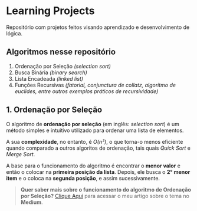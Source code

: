 # **Learning Projects**

Repositório com projetos feitos visando aprendizado e desenvolvimento de lógica. 

## Algoritmos nesse repositório

1. Ordenação por Seleção *(selection sort)*
2. Busca Binária *(binary search)*
3. Lista Encadeada *(linked list)*
4. Funções Recursivas *(fatorial, conjunctura de collatz, algoritmo de euclides, entre outros exemplos práticos de recursividade)*

## 1. Ordenação por Seleção

O algoritmo de **ordenação por seleção** (em inglês: *selection sort*) é um método simples e intuitivo utilizado para ordenar uma lista de elementos.

A sua **complexidade**, no entanto, é *O(n²)*, o que torna-o menos eficiente quando comparado a outros algoritos de ordenação, tais quais *Quick Sort* e *Merge Sort*.

A base para o funcionamento do algoritmo é encontrar o **menor valor** e então o colocar na **primeira posição da lista**. Depois, ele busca o **2° menor item** e o coloca na **segunda posição**, e assim sucessivamente.

> **Quer saber mais sobre o funcionamento do algoritmo de Ordenação por Seleção?** [Clique Aqui](https://medium.com/@ricardo.davila.freitas/0b4806a90626) para acessar o meu artigo sobre o tema no **Medium**.